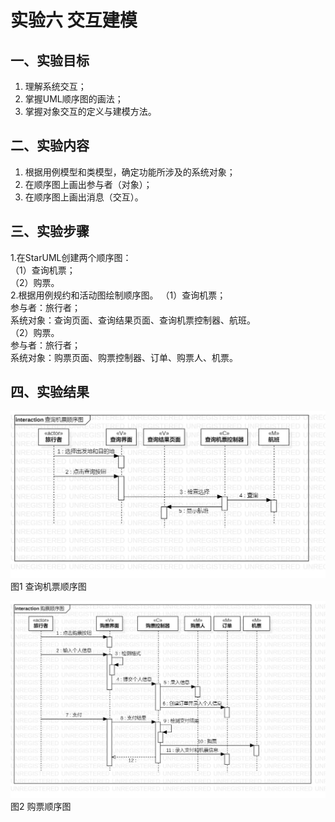 # 实验六   交互建模
## 一、实验目标

1. 理解系统交互；
2. 掌握UML顺序图的画法；
3. 掌握对象交互的定义与建模方法。


## 二、实验内容

1. 根据用例模型和类模型，确定功能所涉及的系统对象；
2. 在顺序图上画出参与者（对象）；
3. 在顺序图上画出消息（交互）。


## 三、实验步骤  

1.在StarUML创建两个顺序图：  
（1）查询机票；  
（2）购票。  
2.根据用例规约和活动图绘制顺序图。
（1）查询机票；  
参与者：旅行者；  
系统对象：查询页面、查询结果页面、查询机票控制器、航班。  
（2）购票。  
参与者：旅行者；  
系统对象：购票页面、购票控制器、订单、购票人、机票。  

## 四、实验结果

![查询机票顺序图](./Lab6_SequenceDiagram1.jpg)  
图1 查询机票顺序图

![购票顺序图](./Lab6_SequenceDiagram2.jpg)  
图2 购票顺序图
